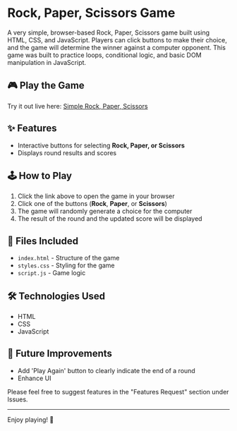 # Rock, Paper, Scissors Game  
A very simple, browser-based Rock, Paper, Scissors game built using HTML, CSS, and JavaScript. Players can click buttons to make their choice, and the game will determine the winner against a computer opponent. This game was built to practice loops, conditional logic, and basic DOM manipulation in JavaScript. 

## 🎮 Play the Game  
Try it out live here: [Simple Rock, Paper, Scissors](https://tanneragle.github.io/Simple-Rock-Paper-Scissors/)  

## ✨ Features  
- Interactive buttons for selecting **Rock, Paper, or Scissors**  
- Displays round results and scores  

## 🕹️ How to Play  
1. Click the link above to open the game in your browser  
2. Click one of the buttons (**Rock**, **Paper**, or **Scissors**)  
3. The game will randomly generate a choice for the computer  
4. The result of the round and the updated score will be displayed  

## 📂 Files Included  
- `index.html` - Structure of the game  
- `styles.css` - Styling for the game  
- `script.js` - Game logic  

## 🛠️ Technologies Used  
- HTML  
- CSS  
- JavaScript  

## 🚀 Future Improvements  
- Add 'Play Again' button to clearly indicate the end of a round
- Enhance UI

Please feel free to suggest features in the "Features Request" section under Issues.

---

Enjoy playing! 🎉 
